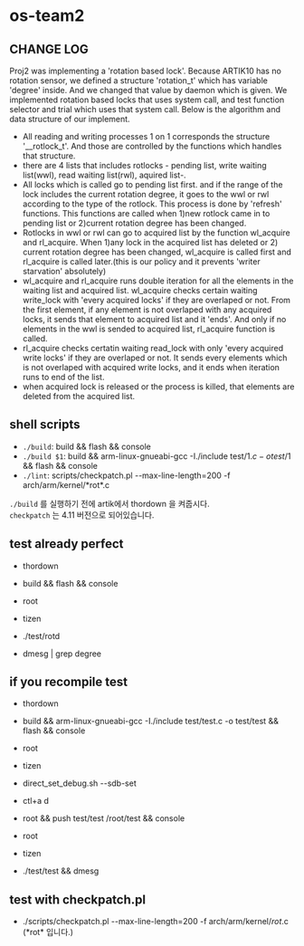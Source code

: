 # os-team2

## CHANGE LOG

Proj2 was implementing a 'rotation based lock'. Because ARTIK10 has no rotation sensor, we defined a structure 'rotation_t' which has variable 'degree' inside. And we changed that value by daemon which is given. We implemented rotation based locks that uses system call, and test function selector and trial which uses that system call. Below is the algorithm and data structure of our implement.

-   All reading and writing processes 1 on 1 corresponds the structure '\__rotlock_t'. And those are controlled by the functions which handles that structure.
-   there are 4 lists that includes rotlocks - pending list, write waiting list(wwl), read waiting list(rwl), aquired list-.
-   All locks which is called go to pending list first. and if the range of the lock includes the current rotation degree, it goes to the wwl or rwl according to the type of the rotlock. This process is done by 'refresh' functions. This functions are called when 1)new rotlock came in to pending list or 2)current rotation degree has been changed.
-   Rotlocks in wwl or rwl can go to acquired list by the function wl_acquire and rl_acquire. When 1)any lock in the acquired list has deleted or 2) current rotation degree has been changed, wl_acquire is called first and rl_acquire is called later.(this is our policy and it prevents 'writer starvation' absolutely)
-   wl_acquire and rl_acquire runs double iteration for all the elements in the waiting list and acquired list. wl_acquire checks certain waiting write_lock with 'every acquired locks' if they are overlaped or not. From the first element, if any element is not overlaped with any acquired locks, it sends that element to acquired list and it 'ends'. And only if no elements in the wwl is sended to acquired list, rl_acquire function is called.
-   rl_acquire checks certatin waiting read_lock with only 'every acquired write locks' if they are overlaped or not. It sends every elements which is not overlaped with acquired write locks, and it ends when iteration runs to end of the list.
-   when acquired lock is released or the process is killed, that elements are deleted from the acquired list.


## shell scripts
-   `./build`: build && flash && console
-   `./build $1`: build && arm-linux-gnueabi-gcc -I./include test/$1.c -o test/$1 && flash && console
-   `./lint`: scripts/checkpatch.pl --max-line-length=200 -f arch/arm/kernel/\*rot\*.c

`./build` 를 실행하기 전에 artik에서 thordown 을 켜줍시다.  
`checkpatch` 는 4.11 버전으로 되어있습니다.

## test already perfect
-   thordown


-   build && flash && console
-   root
-   tizen
-   ./test/rotd
-   dmesg | grep degree


## if you recompile test
-   thordown


-   build && arm-linux-gnueabi-gcc -I./include test/test.c -o test/test && flash && console

-   root
-   tizen
-   direct_set_debug.sh --sdb-set
-   ctl+a d


-   root && push test/test /root/test && console


-   root
-   tizen
-   ./test/test && dmesg


## test with checkpatch.pl
-   ./scripts/checkpatch.pl --max-line-length=200 -f arch/arm/kernel/*rot*.c (\*rot\* 입니다.)
